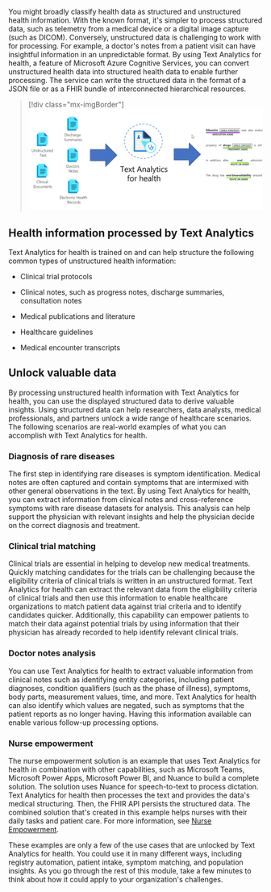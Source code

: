 You might broadly classify health data as structured and unstructured health information. With the known format, it's simpler to process structured data, such as telemetry from a medical device or a digital image capture (such as DICOM). Conversely, unstructured data is challenging to work with for processing. For example, a doctor's notes from a patient visit can have insightful information in an unpredictable format. By using Text Analytics for health, a feature of Microsoft Azure Cognitive Services, you can convert unstructured health data into structured health data to enable further processing. The service can write the structured data in the format of a JSON file or as a FHIR bundle of interconnected hierarchical resources.

> [!div class="mx-imgBorder"]
> [![Diagram of the workflow of unstructured text processing through Text Analytics for health to produce structured data.](../media/text-analytics.png)](../media/text-analytics.png#lightbox)

## Health information processed by Text Analytics

Text Analytics for health is trained on and can help structure the following common types of unstructured health information:

-   Clinical trial protocols

-   Clinical notes, such as progress notes, discharge summaries, consultation notes

-   Medical publications and literature

-   Healthcare guidelines

-   Medical encounter transcripts

## Unlock valuable data

By processing unstructured health information with Text Analytics for health, you can use the displayed structured data to derive valuable insights. Using structured data can help researchers, data analysts, medical professionals, and partners unlock a wide range of healthcare scenarios. The following scenarios are real-world examples of what you can accomplish with Text Analytics for health.

### Diagnosis of rare diseases

The first step in identifying rare diseases is symptom identification. Medical notes are often captured and contain symptoms that are intermixed with other general observations in the text. By using Text Analytics for health, you can extract information from clinical notes and cross-reference symptoms with rare disease datasets for analysis. This analysis can help support the physician with relevant insights and help the physician decide on the correct diagnosis and treatment.

### Clinical trial matching

Clinical trials are essential in helping to develop new medical treatments. Quickly matching candidates for the trials can be challenging because the eligibility criteria  of clinical trials is written in an unstructured format. Text Analytics for health can extract the relevant data from the eligibility criteria of clinical trials and then use this information to enable healthcare organizations to match patient data against trial criteria and to identify candidates quicker. Additionally, this capability can empower patients to match their data against potential trials by using information that their physician has already recorded to help identify relevant clinical trials.

### Doctor notes analysis

You can use Text Analytics for health to extract valuable information from clinical notes such as identifying entity categories, including patient diagnoses, condition qualifiers (such as the phase of illness), symptoms, body parts, measurement values, time, and more. Text Analytics for health can also identify which values are negated, such as symptoms that the patient reports as no longer having. Having this information available can enable various follow-up processing options.

### Nurse empowerment

The nurse empowerment solution is an example that uses Text Analytics for health in combination with other capabilities, such as Microsoft Teams, Microsoft Power Apps, Microsoft Power BI, and Nuance to build a complete solution. The solution uses Nuance for speech-to-text to process dictation. Text Analytics for health then processes the text and provides the data's medical structuring. Then, the FHIR API persists the structured data. The combined solution that's created in this example helps nurses with their daily tasks and patient care. For more information, see [Nurse Empowerment](https://github.com/microsoft/NurseEmpowerment/?azure-portal=true).

These examples are only a few of the use cases that are unlocked by Text Analytics for health. You could use it in many different ways, including registry automation, patient intake, symptom matching, and population insights. As you go through the rest of this module, take a few minutes to think about how it could apply to your organization's challenges.
